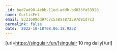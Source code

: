 ```yaml
---
_id: bed7ad90-4ebb-11ed-addb-bd033fa53928
name: CurtisFet
email: 8321609dd97c7c5a8aa872597d91d7c3
permalink: false
date: '2022-10-18T08:06:18.925Z'
---
```

[url=https://singulair.fun/]singulair 10 mg daily[/url]
